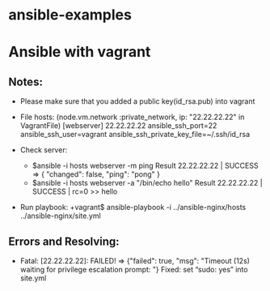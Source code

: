 # ansible-examples
Ansible with vagrant
=======================================

Notes:
------
* Please make sure that you added a public key(id_rsa.pub) into vagrant

* File hosts: (node.vm.network :private_network, ip: "22.22.22.22" in VagrantFile)
[webserver]
22.22.22.22 ansible_ssh_port=22 ansible_ssh_user=vagrant ansible_ssh_private_key_file=~/.ssh/id_rsa

* Check server:
	+ $ansible -i hosts webserver -m ping
		Result
		22.22.22.22 | SUCCESS => {
		    "changed": false,
		    "ping": "pong"
		}
	+ $ansible -i hosts webserver -a "/bin/echo hello"
		Result
		22.22.22.22 | SUCCESS | rc=0 >>
		hello

* Run playbook:
	+vagrant$ ansible-playbook -i ../ansible-nginx/hosts ../ansible-nginx/site.yml


Errors and Resolving:
---------------------
* Fatal: [22.22.22.22]: FAILED! => {"failed": true, "msg": "Timeout (12s) waiting for privilege escalation prompt: "}
	Fixed: set “sudo: yes” into site.yml
